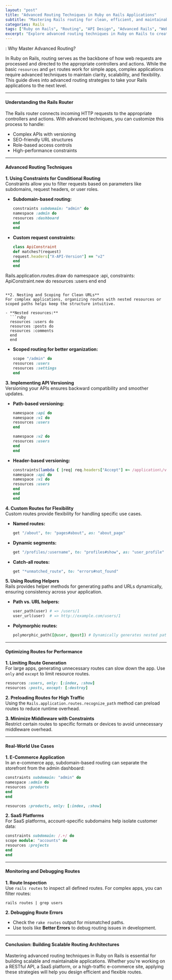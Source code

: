 ```yaml
---
layout: "post"
title: "Advanced Routing Techniques in Ruby on Rails Applications"
subtitle: "Mastering Rails routing for clean, efficient, and maintainable applications"
categories: Rails
tags: ["Ruby on Rails", "Routing", "API Design", "Advanced Rails", "Web Development"]
excerpt: "Explore advanced routing techniques in Ruby on Rails to create scalable and efficient applications. Learn about constraints, custom routes, and API versioning for better application design."
---
```


: Why Master Advanced Routing?

In Ruby on Rails, routing serves as the backbone of how web requests are processed and directed to the appropriate controllers and actions. While the basic `resources` and `get` routes work for simple apps, complex applications require advanced techniques to maintain clarity, scalability, and flexibility. This guide dives into advanced routing strategies to take your Rails applications to the next level.

---

#### Understanding the Rails Router

The Rails router connects incoming HTTP requests to the appropriate controllers and actions. With advanced techniques, you can customize this process to handle:
- Complex APIs with versioning
- SEO-friendly URL structures
- Role-based access controls
- High-performance constraints

---

#### Advanced Routing Techniques

**1. Using Constraints for Conditional Routing**  
Constraints allow you to filter requests based on parameters like subdomains, request headers, or user roles.

- **Subdomain-based routing:**  
  ```ruby
  constraints subdomain: "admin" do
  namespace :admin do
  resources :dashboard
  end
  end
  ```

- **Custom request constraints:**  
  ```ruby
  class ApiConstraint
  def matches?(request)
  request.headers["X-API-Version"] == "v2"
  end
  end

Rails.application.routes.draw do
namespace :api, constraints: ApiConstraint.new do
resources :users
end
end
```

**2. Nesting and Scoping for Clean URLs**  
For complex applications, organizing routes with nested resources or scoped paths helps keep the structure intuitive.

- **Nested resources:**  
  ```ruby
  resources :users do
  resources :posts do
  resources :comments
  end
  end
  ```

- **Scoped routing for better organization:**  
  ```ruby
  scope "/admin" do
  resources :users
  resources :settings
  end
  ```

**3. Implementing API Versioning**  
Versioning your APIs ensures backward compatibility and smoother updates.

- **Path-based versioning:**  
  ```ruby
  namespace :api do
  namespace :v1 do
  resources :users
  end

  namespace :v2 do
  resources :users
  end
  end
  ```

- **Header-based versioning:**  
  ```ruby
  constraints(lambda { |req| req.headers["Accept"] =~ /application\/v1/ }) do
  namespace :api do
  namespace :v1 do
  resources :users
  end
  end
  end
  ```

**4. Custom Routes for Flexibility**  
Custom routes provide flexibility for handling specific use cases.

- **Named routes:**  
  ```ruby
  get "/about", to: "pages#about", as: "about_page"
  ```

- **Dynamic segments:**  
  ```ruby
  get "/profiles/:username", to: "profiles#show", as: "user_profile"
  ```

- **Catch-all routes:**  
  ```ruby
  get "*unmatched_route", to: "errors#not_found"
  ```

**5. Using Routing Helpers**  
Rails provides helper methods for generating paths and URLs dynamically, ensuring consistency across your application.

- **Path vs. URL helpers:**  
  ```ruby
  user_path(user) # => /users/1
  user_url(user)  # => http://example.com/users/1
  ```

- **Polymorphic routes:**  
  ```ruby
  polymorphic_path([@user, @post]) # Dynamically generates nested paths
  ```

---

#### Optimizing Routes for Performance

**1. Limiting Route Generation**  
For large apps, generating unnecessary routes can slow down the app. Use `only` and `except` to limit resource routes.

```ruby
resources :users, only: [:index, :show]
resources :posts, except: [:destroy]
```

**2. Preloading Routes for High Traffic**  
Using the `Rails.application.routes.recognize_path` method can preload routes to reduce runtime overhead.

**3. Minimize Middleware with Constraints**  
Restrict certain routes to specific formats or devices to avoid unnecessary middleware overhead.

---

#### Real-World Use Cases

**1. E-Commerce Application**  
In an e-commerce app, subdomain-based routing can separate the storefront from the admin dashboard:  
```ruby
constraints subdomain: "admin" do
namespace :admin do
resources :products
end
end

resources :products, only: [:index, :show]
```

**2. SaaS Platforms**  
For SaaS platforms, account-specific subdomains help isolate customer data:  
```ruby
constraints subdomain: /.+/ do
scope module: "accounts" do
resources :projects
end
end
```

---

#### Monitoring and Debugging Routes

**1. Route Inspection**  
Use `rails routes` to inspect all defined routes. For complex apps, you can filter routes:  
```
rails routes | grep users
```

**2. Debugging Route Errors**
- Check the `rake routes` output for mismatched paths.
- Use tools like **Better Errors** to debug routing issues in development.

---

#### Conclusion: Building Scalable Routing Architectures

Mastering advanced routing techniques in Ruby on Rails is essential for building scalable and maintainable applications. Whether you're working on a RESTful API, a SaaS platform, or a high-traffic e-commerce site, applying these strategies will help you design efficient and flexible routes.

